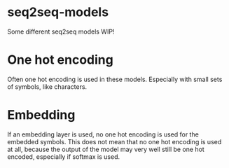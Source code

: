 # seq2seq-models
Some different seq2seq models
WIP!

# One hot encoding
Often one hot encoding is used in these models. Especially with small sets of symbols, like characters.

# Embedding
If an embedding layer is used, no one hot encoding is used for the embedded symbols. This does not mean that no one hot encoding is used at all, because the output of the model may very well still be one hot encoded, especially if softmax is used.
